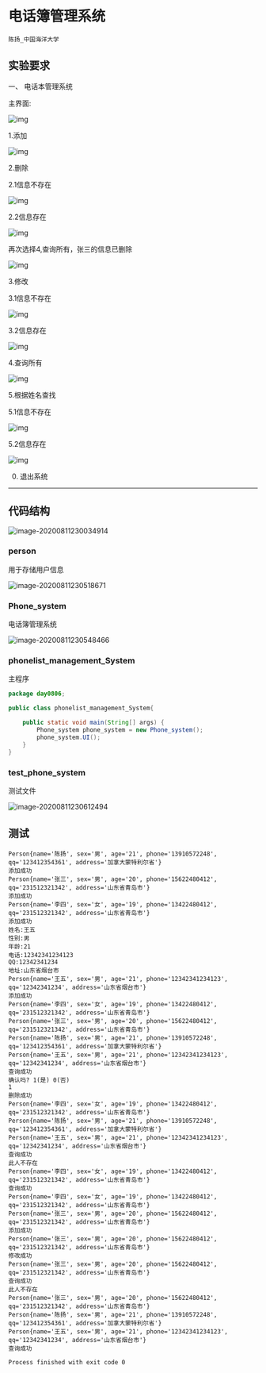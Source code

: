 # 电话簿管理系统

`陈扬_中国海洋大学`

## 实验要求

一、 电话本管理系统

主界面:

![img](https://cy-1256894686.cos.ap-beijing.myqcloud.com/cy/2020-08-11-145854.jpg)

1.添加

![img](https://cy-1256894686.cos.ap-beijing.myqcloud.com/cy/2020-08-11-145855.jpg)

 

2.删除

 2.1信息不存在

![img](https://cy-1256894686.cos.ap-beijing.myqcloud.com/cy/2020-08-11-145849.jpg)

 2.2信息存在

![img](https://cy-1256894686.cos.ap-beijing.myqcloud.com/cy/2020-08-11-145857.jpg)

再次选择4,查询所有，张三的信息已删除

![img](https://cy-1256894686.cos.ap-beijing.myqcloud.com/cy/2020-08-11-145847.jpg)

3.修改

  3.1信息不存在

![img](https://cy-1256894686.cos.ap-beijing.myqcloud.com/cy/2020-08-11-145858.jpg)

3.2信息存在

![img](https://cy-1256894686.cos.ap-beijing.myqcloud.com/cy/2020-08-11-145852.jpg)

 

4.查询所有

![img](https://cy-1256894686.cos.ap-beijing.myqcloud.com/cy/2020-08-11-145843.jpg)

5.根据姓名查找

   5.1信息不存在

![img](https://cy-1256894686.cos.ap-beijing.myqcloud.com/cy/2020-08-11-145853.jpg)

5.2信息存在

![img](https://cy-1256894686.cos.ap-beijing.myqcloud.com/cy/2020-08-11-145850.jpg)

0. 退出系统

---

## 代码结构

![image-20200811230034914](https://tva1.sinaimg.cn/large/007S8ZIlgy1ghn9nwlgruj30k60463yv.jpg)

### person

用于存储用户信息

![image-20200811230518671](https://tva1.sinaimg.cn/large/007S8ZIlgy1ghn9su73y7j30n20vead3.jpg)

### Phone_system

电话簿管理系统

![image-20200811230548466](https://tva1.sinaimg.cn/large/007S8ZIlgy1ghn9tc1339j30go0n476d.jpg)

### phonelist_management_System

主程序

```java
package day0806;

public class phonelist_management_System{

    public static void main(String[] args) {
        Phone_system phone_system = new Phone_system();
        phone_system.UI();
    }
}

```

### test_phone_system

测试文件

![image-20200811230612494](https://tva1.sinaimg.cn/large/007S8ZIlgy1ghn9tr1hh9j30lc09wjsc.jpg)

## 测试

```
Person{name='陈扬', sex='男', age='21', phone='13910572248', qq='123412354361', address='加拿大蒙特利尔省'}
添加成功
Person{name='张三', sex='男', age='20', phone='15622480412', qq='231512321342', address='山东省青岛市'}
添加成功
Person{name='李四', sex='女', age='19', phone='13422480412', qq='231512321342', address='山东省青岛市'}
添加成功
姓名:王五
性别:男
年龄:21
电话:12342341234123
QQ:12342341234
地址:山东省烟台市
Person{name='王五', sex='男', age='21', phone='12342341234123', qq='12342341234', address='山东省烟台市'}
添加成功
Person{name='李四', sex='女', age='19', phone='13422480412', qq='231512321342', address='山东省青岛市'}
Person{name='张三', sex='男', age='20', phone='15622480412', qq='231512321342', address='山东省青岛市'}
Person{name='陈扬', sex='男', age='21', phone='13910572248', qq='123412354361', address='加拿大蒙特利尔省'}
Person{name='王五', sex='男', age='21', phone='12342341234123', qq='12342341234', address='山东省烟台市'}
查询成功
确认吗? 1(是) 0(否)
1
删除成功
Person{name='李四', sex='女', age='19', phone='13422480412', qq='231512321342', address='山东省青岛市'}
Person{name='陈扬', sex='男', age='21', phone='13910572248', qq='123412354361', address='加拿大蒙特利尔省'}
Person{name='王五', sex='男', age='21', phone='12342341234123', qq='12342341234', address='山东省烟台市'}
查询成功
此人不存在
Person{name='李四', sex='女', age='19', phone='13422480412', qq='231512321342', address='山东省青岛市'}
查询成功
Person{name='李四', sex='女', age='19', phone='13422480412', qq='231512321342', address='山东省青岛市'}
Person{name='张三', sex='男', age='20', phone='15622480412', qq='231512321342', address='山东省青岛市'}
添加成功
Person{name='张三', sex='男', age='20', phone='15622480412', qq='231512321342', address='山东省青岛市'}
修改成功
Person{name='张三', sex='男', age='20', phone='15622480412', qq='231512321342', address='山东省青岛市'}
查询成功
此人不存在
Person{name='张三', sex='男', age='20', phone='15622480412', qq='231512321342', address='山东省青岛市'}
Person{name='陈扬', sex='男', age='21', phone='13910572248', qq='123412354361', address='加拿大蒙特利尔省'}
Person{name='王五', sex='男', age='21', phone='12342341234123', qq='12342341234', address='山东省烟台市'}
查询成功

Process finished with exit code 0

```

